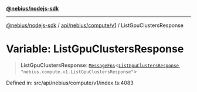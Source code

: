 [**@nebius/nodejs-sdk**](../../../../../README.md)

***

[@nebius/nodejs-sdk](../../../../../README.md) / [api/nebius/compute/v1](../README.md) / ListGpuClustersResponse

# Variable: ListGpuClustersResponse

> **ListGpuClustersResponse**: [`MessageFns`](../../../../../runtime/protos/core/interfaces/MessageFns.md)\<[`ListGpuClustersResponse`](../interfaces/ListGpuClustersResponse.md), `"nebius.compute.v1.ListGpuClustersResponse"`\>

Defined in: src/api/nebius/compute/v1/index.ts:4083
